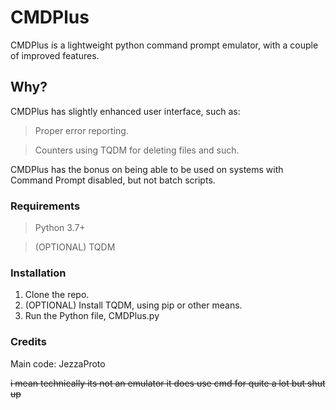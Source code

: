 # CMDPlus
CMDPlus is a lightweight python command prompt emulator, with a couple of improved features.
## Why?
CMDPlus has slightly enhanced user interface, such as:
> Proper error reporting.

> Counters using TQDM for deleting files and such.

CMDPlus has the bonus on being able to be used on systems with Command Prompt disabled, but not batch scripts.
### Requirements
> Python 3.7+

> (OPTIONAL) TQDM
### Installation
1. Clone the repo.
2. (OPTIONAL) Install TQDM, using pip or other means.
3. Run the Python file, CMDPlus.py
### Credits
Main code: JezzaProto





~~i mean technically its not an emulator it does use cmd for quite a lot but shut up~~
